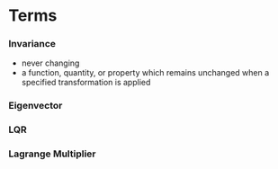 
# Terms

### Invariance
* never changing
* a function, quantity, or property which remains unchanged when a specified transformation is applied


### Eigenvector

### LQR

### Lagrange Multiplier
